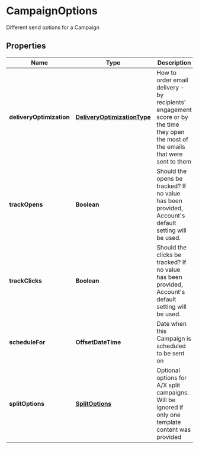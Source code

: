 

# CampaignOptions

Different send options for a Campaign

## Properties

Name | Type | Description | Notes
------------ | ------------- | ------------- | -------------
**deliveryOptimization** | [**DeliveryOptimizationType**](DeliveryOptimizationType.md) | How to order email delivery - by recipients&#39; engagement score or by the time they open the most of the emails that were sent to them |  [optional]
**trackOpens** | **Boolean** | Should the opens be tracked? If no value has been provided, Account&#39;s default setting will be used. |  [optional]
**trackClicks** | **Boolean** | Should the clicks be tracked? If no value has been provided, Account&#39;s default setting will be used. |  [optional]
**scheduleFor** | **OffsetDateTime** | Date when this Campaign is scheduled to be sent on |  [optional]
**splitOptions** | [**SplitOptions**](SplitOptions.md) | Optional options for A/X split campaigns. Will be ignored if only one template content was provided |  [optional]




